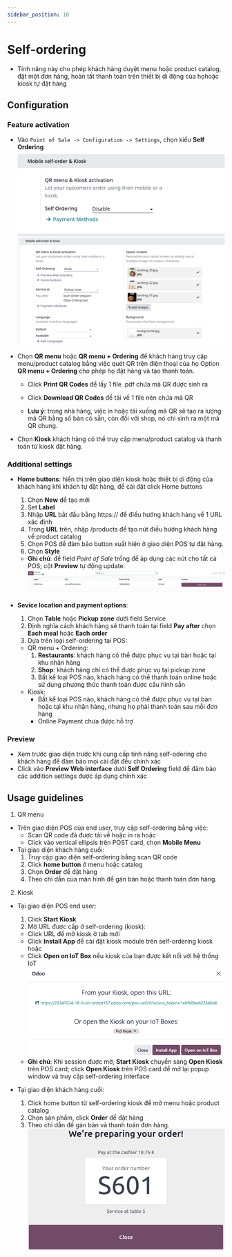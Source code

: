 ```yaml
---
sidebar_position: 10
---
```


# Self-ordering

- Tính năng này cho phép khách hàng duyệt menu hoặc product catalog, đặt một đơn hàng, hoàn tất thanh toán trên thiết bị di động của họhoặc kiosk tự đặt hàng

## Configuration

### Feature activation

- Vào `Point of Sale -> Configuration -> Settings`, chọn kiểu **Self Ordering**
  ![pos self ordering configuration](./img/pos_self_ordering_configuration.png)
  ![pos self ordering configuration](./img/pos_self_ordering_configuration_community.png)

- Chọn **QR menu** hoặc **QR menu + Ordering** để khách hàng truy cập menu/product catalog bằng việc quét QR trên điện thoại của họ
  Option **QR menu + Ordering** cho phép họ đặt hàng và tạo thanh toán.
  - Click **Print QR Codes** để lấy 1 file .pdf chứa mã QR được sinh ra
  - Click **Download QR Codes** để tải về 1 file nén chứa mã QR

  - **Lưu ý**: trong nhà hàng, việc in hoặc tải xuống mã QR sẽ tạo ra lượng mã QR bằng số bàn có sẵn, còn đối với shop, nó chỉ sinh ra một mã QR chung.

- Chọn **Kiosk** khách hàng có thể truy cập menu/product catalog và thanh toán từ kiosk đặt hàng.

### Additional settings

- **Home buttons**: hiển thị trên giao diện kiosk hoặc thiết bị di động của khách hàng khi khách tự đặt hàng, để cài đặt click Home buttons
  1. Chọn **New** để tạo mới
  2. Set **Label**
  3. Nhập **URL** bắt đầu bằng https:// để điều hướng khách hàng về 1 URL xác định
  4. Trong **URL** trên, nhập /products để tạo nút điều hướng khách hàng về product catalog
  5. Chọn POS để đảm bảo button xuất hiện ở giao diện POS tự đặt hàng.
  6. Chọn **Style**
  - **Ghi chú**: để field _Point of Sale_ trống để áp dụng các nút cho tất cả POS; cột **Preview** tự động update.
    ![pos home button](./img/pos_home_button.png)

- **Sevice location and payment options**:
  1. Chọn **Table** hoặc **Pickup zone** dưới field Service
  2. Định nghĩa cách khách hàng sẽ thanh toán tại field **Pay after** chọn **Each meal** hoặc **Each order**
  3. Dựa trên loại self-ordering tại POS:
  - QR menu + Ordering:
    1. **Restaurants**: khách hàng có thể được phục vụ tại bàn hoặc tại khu nhận hàng
    2. **Shop**: khách hàng chỉ có thể được phục vụ tại pickup zone
    3. Bất kể loại POS nào, khách hàng có thể thanh toán online hoặc sử dụng phương thức thanh toán được cấu hình sẵn
  - Kiosk:
    - Bất kể loại POS nào, khách hàng có thể được phục vụ tại bàn hoặc tại khu nhận hàng, nhưng họ phải thanh toán sau mỗi đơn hàng
    - Online Payment chưa được hỗ trợ

### Preview

- Xem trước giao diện trước khi cung cấp tính năng self-odering cho khách hàng để đảm bảo mọi cài đặt đều chính xác
- Click vào **Preview Web interface** dưới **Self Ordering** field để đảm bảo các addition settings được áp dụng chính xác

## Usage guidelines

1. QR menu

- Trên giao diện POS của end user, truy cập self-ordering bằng việc:
  - Scan QR code đã được tải về hoặc in ra hoặc
  - Click vào vertical ellipsis trên POST card, chọn **Mobile Menu**
- Tại giao diện khách hàng cuối:
  1. Truy cập giao diện self-ordering bằng scan QR code
  2. Click **home button** ở menu hoặc catalog
  3. Chọn **Order** để đặt hàng
  4. Theo chỉ dẫn của màn hình để gán bàn hoặc thanh toán đơn hàng.

2. Kiosk

- Tại giao diện POS end user:
  1. Click **Start Kiosk**
  2. Mở URL được cấp ở self-ordering (kiosk):
  - Click URL để mở kiosk ở tab mới
  - Click **Install App** để cài đặt kiosk module trên self-ordering kiosk hoặc
  - Click **Open on IoT Box** nếu kiosk của bạn được kết nối với hệ thống IoT
    ![pos kiosk open](./img/pos_kiosk-opening-popup.png)
  - **Ghi chú**: Khi session được mở, **Start Kiosk** chuyển sang **Open Kiosk** trên POS card; click **Open Kiosk** trên POS card để mở lại popup window và truy cập self-ordering interface

- Tại giao diện khách hàng cuối:
  1. Click home button từ self-ordering kiosk để mở menu hoặc product catalog
  2. Chọn sản phẩm, click **Order** để đặt hàng
  3. Theo chỉ dẫn để gán bàn và thanh toán đơn hàng.
     ![pos kiosk customer](./img/pos_kios_customer.png)
